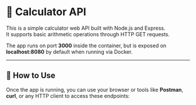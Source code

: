 # 🧮 Calculator API

This is a simple calculator web API built with Node.js and Express.  
It supports basic arithmetic operations through HTTP GET requests.

The app runs on port **3000** inside the container, but is exposed on **localhost:8080** by default when running via Docker.

---

## 🚀 How to Use

Once the app is running, you can use your browser or tools like **Postman**, **curl**, or any HTTP client to access these endpoints:


